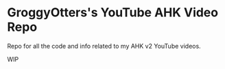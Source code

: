 # GroggyOtters's YouTube AHK Video Repo

Repo for all the code and info related to my AHK v2 YouTube videos.

WIP

